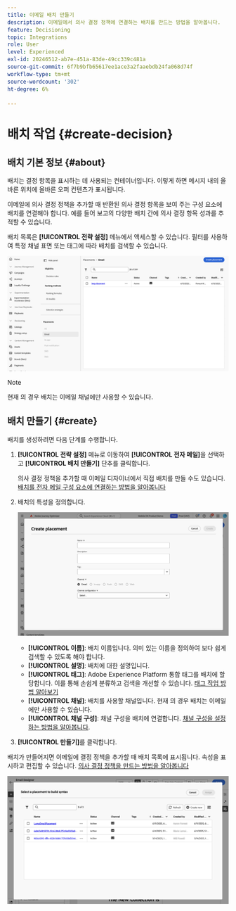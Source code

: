 ```yaml
---
title: 이메일 배치 만들기
description: 이메일에서 의사 결정 정책에 연결하는 배치를 만드는 방법을 알아봅니다.
feature: Decisioning
topic: Integrations
role: User
level: Experienced
exl-id: 20246512-ab7e-451a-83de-49cc339c481a
source-git-commit: 6f7b9bfb65617ee1ace3a2faaebdb24fa068d74f
workflow-type: tm+mt
source-wordcount: '302'
ht-degree: 6%

---
```


# 배치 작업 {#create-decision}

## 배치 기본 정보 {#about}

배치는 결정 항목을 표시하는 데 사용되는 컨테이너입니다. 이렇게 하면 메시지 내의 올바른 위치에 올바른 오퍼 컨텐츠가 표시됩니다.

이메일에 의사 결정 정책을 추가할 때 반환된 의사 결정 항목을 보여 주는 구성 요소에 배치를 연결해야 합니다. 예를 들어 보고의 다양한 배치 간에 의사 결정 항목 성과를 추적할 수 있습니다.

배치 목록은 **[!UICONTROL 전략 설정]** 메뉴에서 액세스할 수 있습니다. 필터를 사용하여 특정 채널 표면 또는 태그에 따라 배치를 검색할 수 있습니다.

![](assets/placements-list.png)

>[!NOTE]
>
>현재 의 경우 배치는 이메일 채널에만 사용할 수 있습니다.

## 배치 만들기 {#create}

배치를 생성하려면 다음 단계를 수행합니다.

1. **[!UICONTROL 전략 설정]** 메뉴로 이동하여 **[!UICONTROL 전자 메일]**&#x200B;을 선택하고 **[!UICONTROL 배치 만들기]** 단추를 클릭합니다.

   의사 결정 정책을 추가할 때 이메일 디자이너에서 직접 배치를 만들 수도 있습니다. [배치를 전자 메일 구성 요소에 연결하는 방법을 알아봅니다](../experience-decisioning/create-decision.md#save)

1. 배치의 특성을 정의합니다.

   ![](assets/placement-create.png)

   * **[!UICONTROL 이름]**: 배치 이름입니다. 의미 있는 이름을 정의하여 보다 쉽게 검색할 수 있도록 해야 합니다.
   * **[!UICONTROL 설명]**: 배치에 대한 설명입니다.
   * **[!UICONTROL 태그]**: Adobe Experience Platform 통합 태그를 배치에 할당합니다. 이를 통해 손쉽게 분류하고 검색을 개선할 수 있습니다. [태그 작업 방법 알아보기](../start/search-filter-categorize.md#tags)
   * **[!UICONTROL 채널]**: 배치를 사용할 채널입니다. 현재 의 경우 배치는 이메일에만 사용할 수 있습니다.
   * **[!UICONTROL 채널 구성]**: 채널 구성을 배치에 연결합니다. [채널 구성을 설정하는 방법을 알아봅니다](../configuration/channel-surfaces.md).

1. **[!UICONTROL 만들기]**&#x200B;를 클릭합니다.

배치가 만들어지면 이메일에 결정 정책을 추가할 때 배치 목록에 표시됩니다. 속성을 표시하고 편집할 수 있습니다. [의사 결정 정책을 만드는 방법을 알아봅니다](../experience-decisioning/create-decision.md)

![](assets/placement-list.png)
